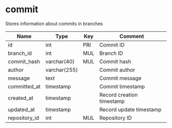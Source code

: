 # commit

Stores information about commits in branches

| Name          | Type         | Key | Comment                   |
|---------------|--------------|-----|---------------------------|
| id            | int          | PRI | Commit ID                 |
| branch_id     | int          | MUL | Branch ID                 |
| commit_hash   | varchar(40)  | MUL | Commit hash               |
| author        | varchar(255) |     | Commit author             |
| message       | text         |     | Commit message            |
| committed_at  | timestamp    |     | Commit timestamp          |
| created_at    | timestamp    |     | Record creation timestamp |
| updated_at    | timestamp    |     | Record update timestamp   |
| repository_id | int          | MUL | Repository ID             |
